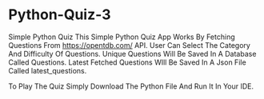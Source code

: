 # Python-Quiz-3
Simple Python Quiz
This Simple Python Quiz App Works By Fetching Questions From https://opentdb.com/ API.
User Can Select The Category And Difficulty Of Questions.
Unique Questions Will Be Saved In A Database Called Questions.
Latest Fetched Questions WIll Be Saved In A Json File Called latest_questions.

To Play The Quiz Simply Download The Python File And Run It In Your IDE.
